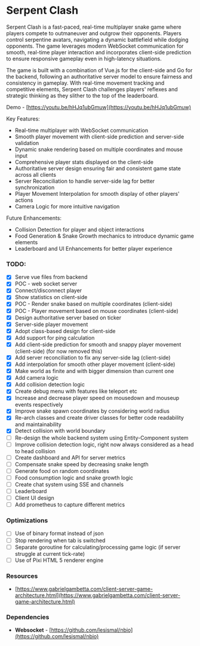 # Serpent Clash
Serpent Clash is a fast-paced, real-time multiplayer snake game where players compete to outmaneuver and outgrow their opponents. Players control serpentine avatars, navigating a dynamic battlefield while dodging opponents. The game leverages modern WebSocket communication for smooth, real-time player interaction and incorporates client-side prediction to ensure responsive gameplay even in high-latency situations.

The game is built with a combination of Vue.js for the client-side and Go for the backend, following an authoritative server model to ensure fairness and consistency in gameplay. With real-time movement tracking and competitive elements, Serpent Clash challenges players' reflexes and strategic thinking as they slither to the top of the leaderboard.

Demo - [https://youtu.be/hHJq1ubGmuw](https://youtu.be/hHJq1ubGmuw)

Key Features:
- Real-time multiplayer with WebSocket communication
- Smooth player movement with client-side prediction and server-side validation
- Dynamic snake rendering based on multiple coordinates and mouse input
- Comprehensive player stats displayed on the client-side
- Authoritative server design ensuring fair and consistent game state across all clients
- Server Reconciliation to handle server-side lag for better synchronization
- Player Movement Interpolation for smooth display of other players' actions
- Camera Logic for more intuitive navigation

Future Enhancements:
- Collision Detection for player and object interactions
- Food Generation & Snake Growth mechanics to introduce dynamic game elements
- Leaderboard and UI Enhancements for better player experience

### TODO:
- [x] Serve vue files from backend
- [x] POC - web socket server
- [x] Connect/disconnect player
- [x] Show statistics on client-side
- [x] POC - Render snake based on multiple coordinates (client-side)
- [x] POC - Player movement based on mouse coordinates (client-side)
- [x] Design authoritative server based on ticker
- [x] Server-side player movement
- [x] Adopt class-based design for client-side
- [x] Add support for ping calculation
- [x] Add client-side prediction for smooth and snappy player movement (client-side) (for now removed this)
- [x] Add server reconciliation to fix any server-side lag (client-side)
- [x] Add interpolation for smooth other player movement (client-side)
- [x] Make world as finite and with bigger dimension than current one
- [x] Add camera logic
- [x] Add collision detection logic
- [x] Create debug menu with features like teleport etc
- [x] Increase and decrease player speed on mousedown and mouseup events respectively
- [x] Improve snake spawn coordinates by considering world radius
- [x] Re-arch classes and create driver classes for better code readability and maintainability
- [x] Detect collision with world boundary
- [ ] Re-design the whole backend system using Entity-Component system
- [ ] Improve collision detection logic, right now always considered as a head to head collision
- [ ] Create dashboard and API for server metrics
- [ ] Compensate snake speed by decreasing snake length
- [ ] Generate food on random coordinates
- [ ] Food consumption logic and snake growth logic
- [ ] Create chat system using SSE and channels
- [ ] Leaderboard
- [ ] Client UI design
- [ ] Add prometheus to capture different metrics

### Optimizations
- [ ] Use of binary format instead of json
- [ ] Stop rendering when tab is switched
- [ ] Separate goroutine for calculating/processing game logic (if server struggle at current tick-rate)
- [ ] Use of Pixi HTML 5 renderer engine

### Resources
- [https://www.gabrielgambetta.com/client-server-game-architecture.html](https://www.gabrielgambetta.com/client-server-game-architecture.html)

### Dependencies
- **Websocket** - [https://github.com/lesismal/nbio](https://github.com/lesismal/nbio)
